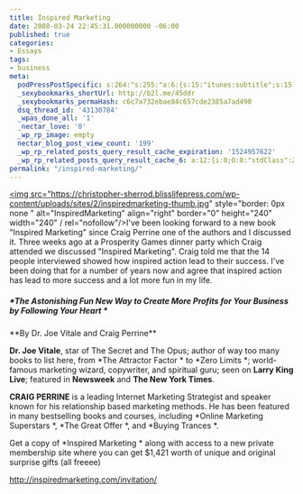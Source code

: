 ```yaml
---
title: Inspired Marketing
date: 2008-03-24 22:45:31.000000000 -06:00
published: true
categories:
- Essays
tags:
- business
meta:
  podPressPostSpecific: s:264:"s:255:"a:6:{s:15:"itunes:subtitle";s:15:"##PostExcerpt##";s:14:"itunes:summary";s:15:"##PostExcerpt##";s:15:"itunes:keywords";s:17:"##WordPressCats##";s:13:"itunes:author";s:10:"##Global##";s:15:"itunes:explicit";s:7:"Default";s:12:"itunes:block";s:7:"Default";}";";
  _sexybookmarks_shortUrl: http://b2l.me/45ddr
  _sexybookmarks_permaHash: c6c7a732ebae84c657cde2385a7ad490
  dsq_thread_id: '43130784'
  _wpas_done_all: '1'
  _nectar_love: '0'
  _wp_rp_image: empty
  nectar_blog_post_view_count: '199'
  _wp_rp_related_posts_query_result_cache_expiration: '1524957622'
  _wp_rp_related_posts_query_result_cache_6: a:12:{i:0;O:8:"stdClass":2:{s:7:"post_id";s:3:"700";s:5:"score";s:18:"136.26877688383814";}i:1;O:8:"stdClass":2:{s:7:"post_id";s:3:"277";s:5:"score";s:17:"67.47377880562827";}i:2;O:8:"stdClass":2:{s:7:"post_id";s:3:"626";s:5:"score";s:17:"61.90814107704568";}i:3;O:8:"stdClass":2:{s:7:"post_id";s:4:"1257";s:5:"score";s:16:"61.2615633730188";}i:4;O:8:"stdClass":2:{s:7:"post_id";s:3:"370";s:5:"score";s:18:"60.336316329122575";}i:5;O:8:"stdClass":2:{s:7:"post_id";s:3:"356";s:5:"score";s:18:"58.304155924420094";}i:6;O:8:"stdClass":2:{s:7:"post_id";s:3:"615";s:5:"score";s:16:"57.5627254339693";}i:7;O:8:"stdClass":2:{s:7:"post_id";s:3:"673";s:5:"score";s:17:"52.39333319321567";}i:8;O:8:"stdClass":2:{s:7:"post_id";s:3:"695";s:5:"score";s:17:"52.24112494426208";}i:9;O:8:"stdClass":2:{s:7:"post_id";s:3:"383";s:5:"score";s:17:"51.59454724023521";}i:10;O:8:"stdClass":2:{s:7:"post_id";s:4:"2282";s:5:"score";s:18:"47.141146448760544";}i:11;O:8:"stdClass":2:{s:7:"post_id";s:4:"2271";s:5:"score";s:18:"47.141146448760544";}}
permalink: "/inspired-marketing/"
---
```

<a href="https://christopher-sherrod.blisslifepress.com/wp-content/uploads/sites/2/inspiredmarketing.jpg" rel="nofollow"><img src="https://christopher-sherrod.blisslifepress.com/wp-content/uploads/sites/2/inspiredmarketing-thumb.jpg" style="border: 0px none " alt="InspiredMarketing" align="right" border="0" height="240" width="240" / rel="nofollow"/></a>I've been looking forward to a new book "Inspired Marketing" since Craig Perrine one of the authors and I discussed it.  Three weeks ago at a Prosperity Games dinner party which Craig attended we discussed "Inspired Marketing".   Craig told me that the 14 people interviewed showed how inspired action lead to their success. I've been doing that for a number of years now and agree that inspired action has lead to more success and a lot more fun in my life.
<h5> *The Astonishing Fun New Way to Create More Profits for Your Business by Following Your Heart *</h5>
<p>**By Dr. Joe Vitale and Craig Perrine**

**Dr. Joe Vitale**, star of The Secret and The Opus; author of way too many books to list here, from  *The Attractor Factor * to  *Zero Limits *; world-famous marketing wizard, copywriter, and spiritual guru; seen on **Larry King Live**; featured in **Newsweek** and **The New York Times**.

**CRAIG PERRINE** is a leading Internet Marketing Strategist and speaker known for his relationship based marketing methods. He has been featured in many bestselling books and courses, including  *Online Marketing Superstars *,  *The Great Offer *, and  *Buying Trances *.

Get a  copy of  *Inspired Marketing * along with access to a new private membership site where you can get $1,421 worth of unique and original surprise gifts (all freeee)

<a href="http://inspiredmarketing.com/invitation/" title="http://inspiredmarketing.com/invitation/" rel="nofollow">http://inspiredmarketing.com/invitation/</a></p>
